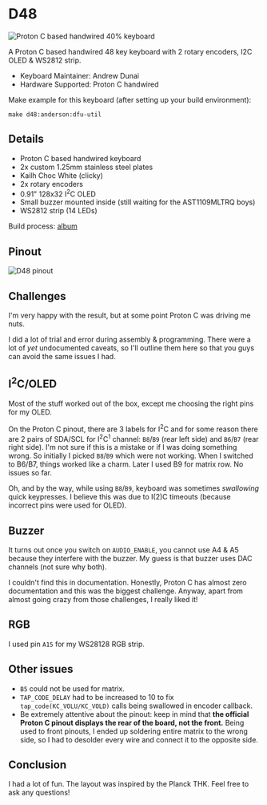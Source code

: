 # D48

![Proton C based handwired 40% keyboard](https://i.imgur.com/2wCYuno.jpg)

A Proton C based handwired 48 key keyboard with 2 rotary encoders, I2C OLED & WS2812 strip.

- Keyboard Maintainer: Andrew Dunai
- Hardware Supported: Proton C handwired

Make example for this keyboard (after setting up your build environment):

    make d48:anderson:dfu-util

## Details

- Proton C based handwired keyboard
- 2x custom 1.25mm stainless steel plates
- Kailh Choc White (clicky)
- 2x rotary encoders
- 0.91" 128x32 I<sup>2</sup>C OLED
- Small buzzer mounted inside (still waiting for the AST1109MLTRQ boys)
- WS2812 strip (14 LEDs)

Build process: [album](https://imgur.com/gallery/zZZGdDw)

## Pinout

![D48 pinout](https://imgur.com/xtYsl2P.jpg)

## Challenges

I'm very happy with the result, but at some point Proton C was driving me nuts.

I did a lot of trial and error during assembly & programming.
There were a lot of *yet* undocumented caveats,
so I'll outline them here so that you guys can avoid the same issues I had.

## I<sup>2</sup>C/OLED

Most of the stuff worked out of the box, except me choosing the right pins for my OLED.

On the Proton C pinout, there are 3 labels for I<sup>2</sup>C and for some reason
there are 2 pairs of SDA/SCL for I<sup>2</sup>C<sup>1</sup> channel: `B8`/`B9` (rear left side) and `B6`/`B7` (rear right side).
I'm not sure if this is a mistake or if I was doing something wrong. So initially I picked `B8`/`B9`
which were not working. When I switched to B6/B7, things worked like a charm.
Later I used B9 for matrix row. No issues so far.

Oh, and by the way, while using `B8`/`B9`, keyboard was sometimes *swallowing* quick keypresses.
I believe this was due to I(2)C timeouts (because incorrect pins were used for OLED).

## Buzzer

It turns out once you switch on `AUDIO_ENABLE`, you cannot use A4 & A5 because they interfere with the buzzer.
My guess is that buzzer uses DAC channels (not sure why both).

I couldn't find this in documentation. Honestly, Proton C has almost zero documentation and this was
the biggest challenge. Anyway, apart from almost going crazy from those challenges, I really liked it!

## RGB

I used pin `A15` for my WS28128 RGB strip.

## Other issues

- `B5` could not be used for matrix.
- `TAP_CODE_DELAY` had to be increased to 10 to fix `tap_code(KC_VOLU/KC_VOLD)` calls being swallowed in encoder callback.
- Be extremely attentive about the pinout: keep in mind that **the official Proton C pinout displays the rear of the board, not the front.** Being used to front pinouts, I ended up soldering entire matrix to the wrong side, so I had to desolder every wire and connect it to the opposite side.

## Conclusion

I had a lot of fun. The layout was inspired by the Planck THK. Feel free to ask any questions!
